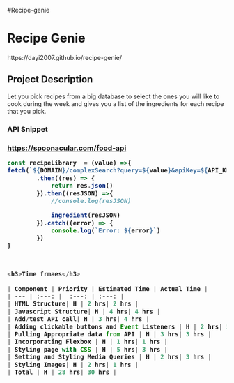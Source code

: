#Recipe-genie

<h1>Recipe Genie </h1>
https://dayi2007.github.io/recipe-genie/

<h2>Project Description</h2>

Let you pick recipes from a big database to select the ones you will like to cook during the week and gives you a list of the ingredients for each recipe that you pick.


<h3>API Snippet <h3>

https://spoonacular.com/food-api

```javascript
const recipeLibrary  = (value) =>{
fetch(`${DOMAIN}/complexSearch?query=${value}&apiKey=${API_KEY}&includeNutrition=true`)
        .then((res) => {
            return res.json()
        }).then((resJSON) =>{
            //console.log(resJSON)

            ingredient(resJSON)
        }).catch((error) => {
            console.log(`Error: ${error}`)
        })
}



<h3>Time frmaes</h3>

| Component | Priority | Estimated Time | Actual Time |
| --- | :---: |  :---: | :---: |
| HTML Structure| H | 2 hrs| 2 hrs |
| Javascript Structure| H | 4 hrs| 4 hrs |
| Add/test API call| H | 3 hrs| 4 hrs |
| Adding clickable buttons and Event Listeners | H | 2 hrs| 5 hrs |
| Pulling Appropriate data from API | H | 3 hrs| 3 hrs |
| Incorporating Flexbox | H | 1 hrs| 1 hrs |
| Styling page with CSS | H | 5 hrs| 3 hrs |
| Setting and Styling Media Queries | H | 2 hrs| 3 hrs |
| Styling Images| H | 2 hrs| 1 hrs |
| Total | H | 28 hrs| 30 hrs |

